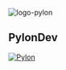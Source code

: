 ![logo-pylon](https://github.com/user-attachments/assets/f72e0a50-9b89-4661-8cee-5dba502c5a2b)

<!--

**Here are some ideas to get you started:**

🙋‍♀️ A short introduction - what is your organization all about?
🌈 Contribution guidelines - how can the community get involved?
👩‍💻 Useful resources - where can the community find your docs? Is there anything else the community should know?
🍿 Fun facts - what does your team eat for breakfast?
🧙 Remember, you can do mighty things with the power of [Markdown](https://docs.github.com/github/writing-on-github/getting-started-with-writing-and-formatting-on-github/basic-writing-and-formatting-syntax)
-->

## PylonDev 

[![Pylon](https://github.com/user-attachments/assets/30441d8e-3780-4947-b997-3fa65a4a97cd)](https://pylon.co.th/files/module_banner_videos/29/20180317142738.mp4)
